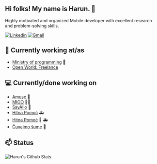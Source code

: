<h2 >Hi folks! My name is Harun. 👋</h2>
<p>Highly motivated and organized Mobile developer with excellent research and problem-solving skills.</p>

[![Linkedin](https://img.shields.io/badge/-Linkedin-blue?style=flat&logo=Linkedin&logoColor=white)](https://ba.linkedin.com/in/harun-agi%C4%87-958aa7142) [![Gmail](https://img.shields.io/badge/-Gmail-c14438?style=flat&logo=Gmail&logoColor=white)](mailto:ageechx@gmail.com)

## 💼 Currently working at/as
- [Ministry of programming](https://mop.ba/) 💼 
- [Open World: Freelance](https://www.linkedin.com/in/harunagic/)

## 💻 Currently/done working on
- [Amuse](https://play.google.com/store/apps/details?id=io.amuse.android&hl=en&gl=US)  🎼
- [MIOO](https://play.google.com/store/apps/details?id=cc.mioo&hl=en&gl=US) 🚴🏻
- [SayAllo](https://play.google.com/store/apps/details?id=com.datingunpacked.unpackd&hl=en&gl=US)  👋
- [Hitna Pomoć](https://play.google.com/store/apps/details?id=com.hitnapomoc.kts&hl=en&gl=US)  🚑
- [Hitna Pomoć](https://apps.apple.com/us/app/hitna-pomoc-sarajevo/id1540998868)  🚑
- [Čuvajmo šume](https://play.google.com/store/apps/details?id=ba.betastudio.cuvajmosume) 🌳

## 📫 Status
![Harun's Github Stats](https://github-readme-stats.vercel.app/api?username=harunagic&show_icons=true&hide_border=true&include_all_commits=true&count_private=true)

